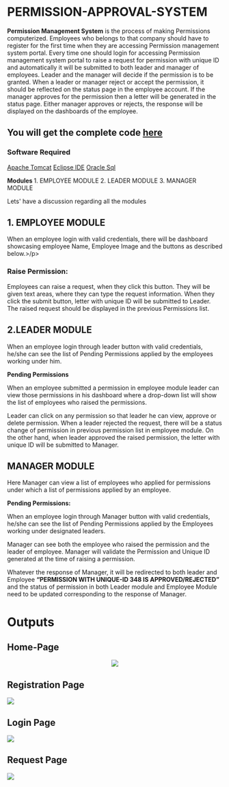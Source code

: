 # PERMISSION-APPROVAL-SYSTEM
<b>Permission Management System</b> is the process of making Permissions computerized. Employees who belongs to that company should have to register for the first time when they are accessing Permission management system portal. Every time one should login for accessing Permission management system portal to raise a request for permission with unique ID and automatically it will be submitted to both leader and manager of employees. Leader and the manager will decide if the permission is to be granted. When a leader or manager reject or accept the permission, it should be reflected on the status page in the employee account. If the manager  approves for the permission then a letter will be generated in the status page. Either manager approves or rejects, the response will be displayed on the dashboards of the employee.

## You will get the complete code <a href="https://github.com/sravansai04/PERMISSION-APPROVAL-SYSTEM/tree/master">here</a>
### Software Required 
<p>
<a href="https://tomcat.apache.org/download-90.cgi">Apache Tomcat</a>
<a href="https://www.eclipse.org/downloads/packages/release/indigo/sr2/eclipse-ide-java-ee-developers">Eclipse IDE</a>
<a href="https://www.oracle.com/in/tools/downloads/sqldev-v192-downloads.html">Oracle Sql</a>
 </p>
<b>Modules </b>
  1. EMPLOYEE MODULE
  2. LEADER MODULE
  3. MANAGER MODULE
  
  Lets' have a discussion regarding all the modules
  
 ## 1. EMPLOYEE MODULE 
<p>When an employee login with valid credentials, there will be dashboard showcasing employee Name, Employee Image and the buttons as described below.>/p>
 
 ### Raise Permission:
 <p>
Employees can raise a request, when they click this button. They will be given text areas, where they can type the request information. When they click the submit button, letter with unique ID will be submitted to Leader. The raised request should be displayed in the previous Permissions list.</p>


 ## 2.LEADER MODULE
 <p>When an employee login through leader button with valid credentials, he/she can see the list of Pending Permissions applied by the employees working under him.</p>
 <b> Pending Permissions</b>
 <p>
 When an employee submitted a permission in employee module leader can view those permissions in his dashboard where a drop-down list will show the list of employees who raised    the permissions.</p>
 <p>Leader can click on any permission so that leader he can view, approve or delete permission. When a leader rejected the request, there will be a status change of permission in  previous permission list in employee module. On the other hand, when leader approved the raised permission, the letter with unique ID will be submitted to Manager.</p>
 
 ## MANAGER MODULE
<p>Here Manager can view a list of employees who applied for permissions under which a list of permissions applied by an employee.</p>
<b> Pending Permissions:</b>
<p>When an employee login through Manager button with valid credentials, he/she can see the list of Pending Permissions applied by the Employees working under designated leaders.</p><p> Manager can see both the employee who raised the permission and the leader of employee. Manager will validate the Permission and Unique ID generated at the time of raising a permission. </p><p>Whatever the response of Manager, it will be redirected to both leader and Employee <b>“PERMISSION WITH UNIQUE-ID 348 IS APPROVED/REJECTED” </b>and the status of permission in both Leader module and Employee Module need to be updated corresponding to the response of Manager.</p>

# Outputs
## Home-Page
<center><img src="https://github.com/sravansai04/PERMISSION-APPROVAL-SYSTEM/blob/master/homepage.PNG"></center>

## Registration Page
 <img src="https://github.com/sravansai04/PERMISSION-APPROVAL-SYSTEM/blob/master/registration.PNG">
 
 ## Login Page
 <img src="https://github.com/sravansai04/PERMISSION-APPROVAL-SYSTEM/blob/master/leaderlogin.PNG">
 
 ## Request Page
 <img src="https://github.com/sravansai04/PERMISSION-APPROVAL-SYSTEM/blob/master/request.PNG">


